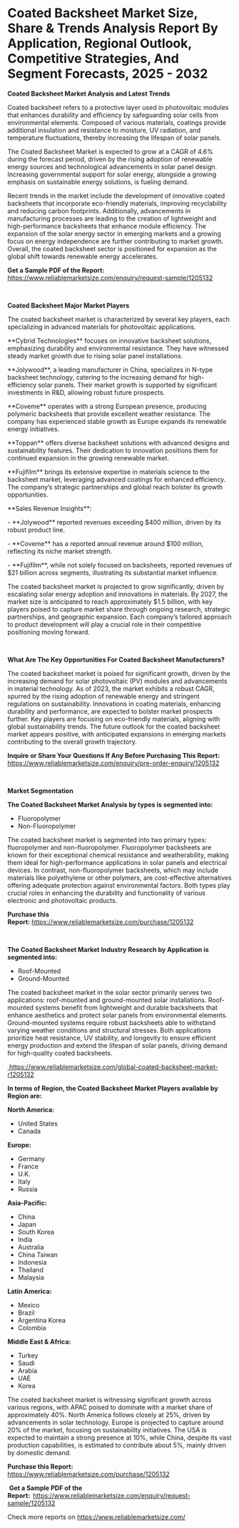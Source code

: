 <p><h1>Coated Backsheet Market Size, Share & Trends Analysis Report By Application, Regional Outlook, Competitive Strategies, And Segment Forecasts, 2025 - 2032</h1></p><p><strong>Coated Backsheet Market Analysis and Latest Trends</strong></p>
<p><p>Coated backsheet refers to a protective layer used in photovoltaic modules that enhances durability and efficiency by safeguarding solar cells from environmental elements. Composed of various materials, coatings provide additional insulation and resistance to moisture, UV radiation, and temperature fluctuations, thereby increasing the lifespan of solar panels.</p><p>The Coated Backsheet Market is expected to grow at a CAGR of 4.6% during the forecast period, driven by the rising adoption of renewable energy sources and technological advancements in solar panel design. Increasing governmental support for solar energy, alongside a growing emphasis on sustainable energy solutions, is fueling demand. </p><p>Recent trends in the market include the development of innovative coated backsheets that incorporate eco-friendly materials, improving recyclability and reducing carbon footprints. Additionally, advancements in manufacturing processes are leading to the creation of lightweight and high-performance backsheets that enhance module efficiency. The expansion of the solar energy sector in emerging markets and a growing focus on energy independence are further contributing to market growth. Overall, the coated backsheet sector is positioned for expansion as the global shift towards renewable energy accelerates.</p></p>
<p><strong>Get a Sample PDF of the Report:&nbsp;</strong> <a href="https://www.reliablemarketsize.com/enquiry/request-sample/1205132?utm_campaign=2445&utm_medium=2&utm_source=Github&utm_content=ia&utm_term=03042025&utm_id=coated-backsheet">https://www.reliablemarketsize.com/enquiry/request-sample/1205132</a></p>
<p>&nbsp;</p>
<p><strong>Coated Backsheet Major Market Players</strong></p>
<p><p>The coated backsheet market is characterized by several key players, each specializing in advanced materials for photovoltaic applications. </p><p>**Cybrid Technologies** focuses on innovative backsheet solutions, emphasizing durability and environmental resistance. They have witnessed steady market growth due to rising solar panel installations. </p><p>**Jolywood**, a leading manufacturer in China, specializes in N-type backsheet technology, catering to the increasing demand for high-efficiency solar panels. Their market growth is supported by significant investments in R&D, allowing robust future prospects. </p><p>**Coveme** operates with a strong European presence, producing polymeric backsheets that provide excellent weather resistance. The company has experienced stable growth as Europe expands its renewable energy initiatives.</p><p>**Toppan** offers diverse backsheet solutions with advanced designs and sustainability features. Their dedication to innovation positions them for continued expansion in the growing renewable market.</p><p>**Fujifilm** brings its extensive expertise in materials science to the backsheet market, leveraging advanced coatings for enhanced efficiency. The company’s strategic partnerships and global reach bolster its growth opportunities.</p><p>**Sales Revenue Insights**: </p><p>- **Jolywood** reported revenues exceeding $400 million, driven by its robust product line.</p><p>- **Coveme** has a reported annual revenue around $100 million, reflecting its niche market strength.</p><p>- **Fujifilm**, while not solely focused on backsheets, reported revenues of $21 billion across segments, illustrating its substantial market influence.</p><p>The coated backsheet market is projected to grow significantly, driven by escalating solar energy adoption and innovations in materials. By 2027, the market size is anticipated to reach approximately $1.5 billion, with key players poised to capture market share through ongoing research, strategic partnerships, and geographic expansion. Each company’s tailored approach to product development will play a crucial role in their competitive positioning moving forward.</p></p>
<p>&nbsp;</p>
<p><strong>What Are The Key Opportunities For Coated Backsheet Manufacturers?</strong></p>
<p><p>The coated backsheet market is poised for significant growth, driven by the increasing demand for solar photovoltaic (PV) modules and advancements in material technology. As of 2023, the market exhibits a robust CAGR, spurred by the rising adoption of renewable energy and stringent regulations on sustainability. Innovations in coating materials, enhancing durability and performance, are expected to bolster market prospects further. Key players are focusing on eco-friendly materials, aligning with global sustainability trends. The future outlook for the coated backsheet market appears positive, with anticipated expansions in emerging markets contributing to the overall growth trajectory.</p></p>
<p><strong>Inquire or Share Your Questions If Any Before Purchasing This Report:</strong> <a href="https://www.reliablemarketsize.com/enquiry/pre-order-enquiry/1205132?utm_campaign=2445&utm_medium=2&utm_source=Github&utm_content=ia&utm_term=03042025&utm_id=coated-backsheet">https://www.reliablemarketsize.com/enquiry/pre-order-enquiry/1205132</a></p>
<p>&nbsp;</p>
<p><strong>Market Segmentation</strong></p>
<p><strong>The Coated Backsheet Market Analysis by types is segmented into:</strong></p>
<p><ul><li>Fluoropolymer</li><li>Non-Fluoropolymer</li></ul></p>
<p><p>The coated backsheet market is segmented into two primary types: fluoropolymer and non-fluoropolymer. Fluoropolymer backsheets are known for their exceptional chemical resistance and weatherability, making them ideal for high-performance applications in solar panels and electrical devices. In contrast, non-fluoropolymer backsheets, which may include materials like polyethylene or other polymers, are cost-effective alternatives offering adequate protection against environmental factors. Both types play crucial roles in enhancing the durability and functionality of various electronic and photovoltaic products.</p></p>
<p><strong>Purchase this Report:&nbsp;</strong><a href="https://www.reliablemarketsize.com/purchase/1205132?utm_campaign=2445&utm_medium=2&utm_source=Github&utm_content=ia&utm_term=03042025&utm_id=coated-backsheet">https://www.reliablemarketsize.com/purchase/1205132</a></p>
<p>&nbsp;</p>
<p><strong>The Coated Backsheet Market Industry Research by Application is segmented into:</strong></p>
<p><ul><li>Roof-Mounted</li><li>Ground-Mounted</li></ul></p>
<p><p>The coated backsheet market in the solar sector primarily serves two applications: roof-mounted and ground-mounted solar installations. Roof-mounted systems benefit from lightweight and durable backsheets that enhance aesthetics and protect solar panels from environmental elements. Ground-mounted systems require robust backsheets able to withstand varying weather conditions and structural stresses. Both applications prioritize heat resistance, UV stability, and longevity to ensure efficient energy production and extend the lifespan of solar panels, driving demand for high-quality coated backsheets.</p></p>
<p><a href="https://www.reliablemarketsize.com/global-coated-backsheet-market-r1205132?utm_campaign=2445&utm_medium=2&utm_source=Github&utm_content=ia&utm_term=03042025&utm_id=coated-backsheet">&nbsp;https://www.reliablemarketsize.com/global-coated-backsheet-market-r1205132</a></p>
<p><strong>In terms of Region, the Coated Backsheet Market Players available by Region are:</strong></p>
<p>
    <p> <strong> North America: </strong>
        <ul>
            <li>United States</li>
            <li>Canada</li>
        </ul>
        </p> 
    <p> <strong> Europe: </strong>
        <ul>
            <li>Germany</li>
            <li>France</li>
            <li>U.K.</li>
            <li>Italy</li>
            <li>Russia</li>
        </ul>
        </p> 
    <p> <strong> Asia-Pacific: </strong>
        <ul>
            <li>China</li>
            <li>Japan</li>
            <li>South Korea</li>
            <li>India</li>
            <li>Australia</li>
            <li>China Taiwan</li>
            <li>Indonesia</li>
            <li>Thailand</li>
            <li>Malaysia</li>
        </ul>
        </p> 
    <p> <strong> Latin America: </strong>
        <ul>
            <li>Mexico</li>
            <li>Brazil</li>
            <li>Argentina Korea</li>
            <li>Colombia</li>
        </ul>
        </p> 
    <p> <strong> Middle East & Africa: </strong>
        <ul>
            <li>Turkey</li>
            <li>Saudi</li>
            <li>Arabia</li>
            <li>UAE</li>
            <li>Korea</li>
        </ul>
    </p>
    </p>
<p><p>The coated backsheet market is witnessing significant growth across various regions, with APAC poised to dominate with a market share of approximately 40%. North America follows closely at 25%, driven by advancements in solar technology. Europe is projected to capture around 20% of the market, focusing on sustainability initiatives. The USA is expected to maintain a strong presence at 10%, while China, despite its vast production capabilities, is estimated to contribute about 5%, mainly driven by domestic demand.</p></p>
<p><strong>Purchase this Report: </strong><a href="https://www.reliablemarketsize.com/purchase/1205132?utm_campaign=2445&utm_medium=2&utm_source=Github&utm_content=ia&utm_term=03042025&utm_id=coated-backsheet">https://www.reliablemarketsize.com/purchase/1205132</a></p>
<p>&nbsp;<strong>Get a Sample PDF of the Report:&nbsp;&nbsp;</strong><a href="https://www.reliablemarketsize.com/enquiry/request-sample/1205132?utm_campaign=2445&utm_medium=2&utm_source=Github&utm_content=ia&utm_term=03042025&utm_id=coated-backsheet">https://www.reliablemarketsize.com/enquiry/request-sample/1205132</a></p>
<p><strong></strong></p>
<p>Check more reports on <a href="https://www.reliablemarketsize.com/?utm_campaign=2445&utm_medium=2&utm_source=Github&utm_content=ia&utm_term=03042025&utm_id=coated-backsheet">https://www.reliablemarketsize.com/</a></p>
